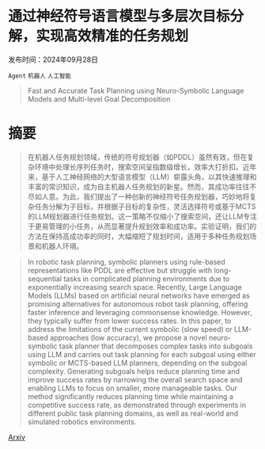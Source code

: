 # 通过神经符号语言模型与多层次目标分解，实现高效精准的任务规划

发布时间：2024年09月28日

`Agent` `机器人` `人工智能`

> Fast and Accurate Task Planning using Neuro-Symbolic Language Models and Multi-level Goal Decomposition

# 摘要

> 在机器人任务规划领域，传统的符号规划器（如PDDL）虽然有效，但在复杂环境中处理长序列任务时，搜索空间呈指数级增长，效率大打折扣。近年来，基于人工神经网络的大型语言模型（LLM）崭露头角，以其快速推理和丰富的常识知识，成为自主机器人任务规划的新星。然而，其成功率往往不尽如人意。为此，我们提出了一种创新的神经符号任务规划器，巧妙地将复杂任务分解为子目标，并根据子目标的复杂性，灵活选择符号或基于MCTS的LLM规划器进行任务规划。这一策略不仅缩小了搜索空间，还让LLM专注于更易管理的小任务，从而显著提升规划效率和成功率。实验证明，我们的方法在保持高成功率的同时，大幅缩短了规划时间，适用于多种任务规划场景和机器人环境。

> In robotic task planning, symbolic planners using rule-based representations like PDDL are effective but struggle with long-sequential tasks in complicated planning environments due to exponentially increasing search space. Recently, Large Language Models (LLMs) based on artificial neural networks have emerged as promising alternatives for autonomous robot task planning, offering faster inference and leveraging commonsense knowledge. However, they typically suffer from lower success rates. In this paper, to address the limitations of the current symbolic (slow speed) or LLM-based approaches (low accuracy), we propose a novel neuro-symbolic task planner that decomposes complex tasks into subgoals using LLM and carries out task planning for each subgoal using either symbolic or MCTS-based LLM planners, depending on the subgoal complexity. Generating subgoals helps reduce planning time and improve success rates by narrowing the overall search space and enabling LLMs to focus on smaller, more manageable tasks. Our method significantly reduces planning time while maintaining a competitive success rate, as demonstrated through experiments in different public task planning domains, as well as real-world and simulated robotics environments.

[Arxiv](https://arxiv.org/abs/2409.19250)